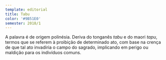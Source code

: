 ```yaml
---
template: editorial
title: Tabu
color: '#9B51E0'
semester: 2018/1
---
```


A palavra é de origem polinésia. Deriva do tonganês _tabu_ e do maori _tapu_, termos que se referem à proibição de determinado ato, com base na crença de que tal ato invadiria o campo do sagrado, implicando em perigo ou maldição para os indivíduos comuns.
